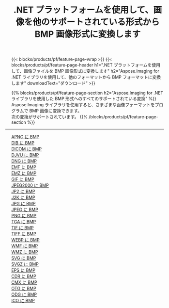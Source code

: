 ﻿---
title: .NET プラットフォームを使用して、画像を他のサポートされている形式から BMP 画像形式に変換します 
weight: 3920
url: /ja/net/conversion/to/bmp 
lang: ja
langdirlevel: 2
locales: zh-hans,ja,it,ru,de,es,fr,nl,id,lt,pl,pt,vi,tr,ko,zh-hant,ar,hi,th,sv,cs,uk,he
description: Aspose.Imaging for .NET ライブラリを使用すると、サポートされている他の画像フォーマットから BMP に簡単に変換できます。
---

{{< blocks/products/pf/feature-page-wrap >}}
{{< blocks/products/pf/feature-page-header h1=".NET プラットフォームを使用して、画像ファイルを BMP 画像形式に変換します" h2="Aspose.Imaging for .NET ライブラリを使用して、他のフォーマットから BMP フォーマットに変換します" downloadText="ダウンロード" >}}


{{% blocks/products/pf/feature-page-section  h2="Aspose.Imaging for .NET ライブラリを使用した BMP 形式へのすべてのサポートされている変換" %}}
Aspose.Imaging ライブラリを使用すると、さまざまな画像フォーマットをプログラムで BMP 画像に変換できます。
<br/>
次の変換がサポートされています。
{{% /blocks/products/pf/feature-page-section %}}
<div class="container-fluid productfamilypage bg-gray">
    <div class="convertypes bg-gray agp-content section">
        <div class="container">
		<hr style="margin-left:-20px;"/>
		<div class="row other-converters">
		    <div class='col-md-2 other-converter remove-lp remove-rp'><a href="/imaging/ja/net/conversion/apng-to-bmp" >APNG に BMP</a></div>
<div class='col-md-2 other-converter remove-lp remove-rp'><a href="/imaging/ja/net/conversion/dib-to-bmp" >DIB に BMP</a></div>
<div class='col-md-2 other-converter remove-lp remove-rp'><a href="/imaging/ja/net/conversion/dicom-to-bmp" >DICOM に BMP</a></div>
<div class='col-md-2 other-converter remove-lp remove-rp'><a href="/imaging/ja/net/conversion/djvu-to-bmp" >DJVU に BMP</a></div>
<div class='col-md-2 other-converter remove-lp remove-rp'><a href="/imaging/ja/net/conversion/dng-to-bmp" >DNG に BMP</a></div>
<div class='col-md-2 other-converter remove-lp remove-rp'><a href="/imaging/ja/net/conversion/emf-to-bmp" >EMF に BMP</a></div>
<div class='col-md-2 other-converter remove-lp remove-rp'><a href="/imaging/ja/net/conversion/emz-to-bmp" >EMZ に BMP</a></div>
<div class='col-md-2 other-converter remove-lp remove-rp'><a href="/imaging/ja/net/conversion/gif-to-bmp" >GIF に BMP</a></div>
<div class='col-md-2 other-converter remove-lp remove-rp'><a href="/imaging/ja/net/conversion/jpeg2000-to-bmp" >JPEG2000 に BMP</a></div>
<div class='col-md-2 other-converter remove-lp remove-rp'><a href="/imaging/ja/net/conversion/jp2-to-bmp" >JP2 に BMP</a></div>
<div class='col-md-2 other-converter remove-lp remove-rp'><a href="/imaging/ja/net/conversion/j2k-to-bmp" >J2K に BMP</a></div>
<div class='col-md-2 other-converter remove-lp remove-rp'><a href="/imaging/ja/net/conversion/jpg-to-bmp" >JPG に BMP</a></div>
<div class='col-md-2 other-converter remove-lp remove-rp'><a href="/imaging/ja/net/conversion/jpeg-to-bmp" >JPEG に BMP</a></div>
<div class='col-md-2 other-converter remove-lp remove-rp'><a href="/imaging/ja/net/conversion/png-to-bmp" >PNG に BMP</a></div>
<div class='col-md-2 other-converter remove-lp remove-rp'><a href="/imaging/ja/net/conversion/tga-to-bmp" >TGA に BMP</a></div>
<div class='col-md-2 other-converter remove-lp remove-rp'><a href="/imaging/ja/net/conversion/tif-to-bmp" >TIF に BMP</a></div>
<div class='col-md-2 other-converter remove-lp remove-rp'><a href="/imaging/ja/net/conversion/tiff-to-bmp" >TIFF に BMP</a></div>
<div class='col-md-2 other-converter remove-lp remove-rp'><a href="/imaging/ja/net/conversion/webp-to-bmp" >WEBP に BMP</a></div>
<div class='col-md-2 other-converter remove-lp remove-rp'><a href="/imaging/ja/net/conversion/wmf-to-bmp" >WMF に BMP</a></div>
<div class='col-md-2 other-converter remove-lp remove-rp'><a href="/imaging/ja/net/conversion/wmz-to-bmp" >WMZ に BMP</a></div>
<div class='col-md-2 other-converter remove-lp remove-rp'><a href="/imaging/ja/net/conversion/svg-to-bmp" >SVG に BMP</a></div>
<div class='col-md-2 other-converter remove-lp remove-rp'><a href="/imaging/ja/net/conversion/svgz-to-bmp" >SVGZ に BMP</a></div>
<div class='col-md-2 other-converter remove-lp remove-rp'><a href="/imaging/ja/net/conversion/eps-to-bmp" >EPS に BMP</a></div>
<div class='col-md-2 other-converter remove-lp remove-rp'><a href="/imaging/ja/net/conversion/cdr-to-bmp" >CDR に BMP</a></div>
<div class='col-md-2 other-converter remove-lp remove-rp'><a href="/imaging/ja/net/conversion/cmx-to-bmp" >CMX に BMP</a></div>
<div class='col-md-2 other-converter remove-lp remove-rp'><a href="/imaging/ja/net/conversion/otg-to-bmp" >OTG に BMP</a></div>
<div class='col-md-2 other-converter remove-lp remove-rp'><a href="/imaging/ja/net/conversion/odg-to-bmp" >ODG に BMP</a></div>
<div class='col-md-2 other-converter remove-lp remove-rp'><a href="/imaging/ja/net/conversion/ico-to-bmp" >ICO に BMP</a></div>
                </div>
        </div>
    </div>
</div>
<br/>

